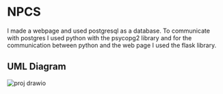 # NPCS

I made a webpage and used postgresql as a database. To communicate with postgres I used python with the psycopg2 library
and for the communication between python and the web page I used the flask library.

## **UML** Diagram

![proj drawio](https://github.com/Blondie-TheManWithNoName/NPCS/assets/58909117/ae06b3e9-f0d9-43c6-b4ef-9b43725649da)
